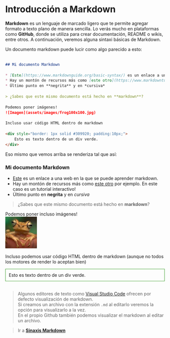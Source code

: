 # Introducción a Markdown

**Markdown** es un lenguaje de marcado ligero que te permite agregar formato a texto plano de manera sencilla. Lo verás mucho en plataformas como **GitHub**, donde se utiliza para crear documentación, README o wikis, entre otros. A continuación, veremos alguna sintaxi básicas de Markdown.


Un documento markdown puede lucir como algo parecido a esto:

```markdown

## Mi documento Markdown

* [Este](https://www.markdownguide.org/basic-syntax/) es un enlace a una web en la que se puede aprender markdown.
* Hay un montón de recursos más como [este otro](https://www.markdowntutorial.com/) por ejemplo. En este caso es un tutorial interactivo!
* Último punto en **negrita** y en *cursiva*

> ¿Sabes que este mismo documento está hecho en **markdown**?

Podemos poner imágenes!  
![Imagen](assets/images/frog100x100.jpg)

Incluso usar código HTML dentro de markdown

<div style="border: 1px solid #309920; padding:10px;">
    Esto es texto dentro de un div verde.
</div>

```

Eso mismo que vemos arriba se renderiza tal que así:

<!-- <div style="border: 4px solid #904060; padding:10px;"> -->

### Mi documento Markdown

* [Este](https://www.markdownguide.org/basic-syntax/) es un enlace a una web en la que se puede aprender markdown.
* Hay un montón de recursos más como [este otro](https://www.markdowntutorial.com/) por ejemplo. En este caso es un tutorial interactivo!
* Último punto en **negrita** y en *cursiva*

> ¿Sabes que este mismo documento está hecho en **markdown**?

Podemos poner incluso imágenes!  
![Imagen](assets/images/frog100x100.jpg)

Incluso podemos usar código HTML dentro de markdown (aunque no todos los motores de render lo aceptan bien)

<div style="border: 1px solid #309920; padding:10px;">
    Esto es texto dentro de un div verde.
</div>

<!-- </div> -->

<br>

> Algunos editores de texto como [Visual Studio Code](https://code.visualstudio.com/) ofrecen por defecto visualización de markdown.  
> Si creamos un archivo con la extensión `.md` al editarlo veremos la opción para visualizarlo a la vez.  
> En el propio Github también podemos visualizar el markdown al editar un archivo.

> Ir a **[Sinaxis Markdown](markdown-syntax.md)**